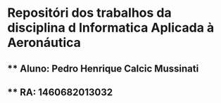# Repositóri dos trabalhos da disciplina d Informatica Aplicada à Aeronáutica
## ** Aluno: Pedro Henrique Calcic Mussinati
## ** RA: 1460682013032